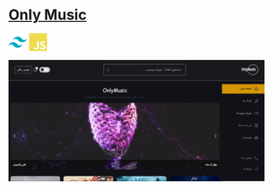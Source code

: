 # [Only Music](https://onlymusic.iran.liara.run/index.html)

<p align="left">
<a href="https://tailwindcss.com/" target="_blank" rel="noreferrer"><img
          src="https://raw.githubusercontent.com/MahdiRazzaghi808/MahdiRazzaghi808/0c120fe09a295c143df51dd2871fd09c736fd838/tailwindcss.svg"
          width="36" height="36" alt="tailwindcss" /></a>
  <a href="https://developer.mozilla.org/en-US/docs/Web/JavaScript" target="_blank" rel="noreferrer"><img
          src="https://raw.githubusercontent.com/MahdiRazzaghi808/MahdiRazzaghi808/463481dbf00d1cb38c3f80dbb6023b23ae32278c/javascript-colored.svg"
          width="36" height="36" alt="Javascript" /></a>
</p>

<img src='https://github.com/MahdiRazzaghi808/MahdiRazzaghi808/blob/main/only%20Music.jpg?raw=true' />
